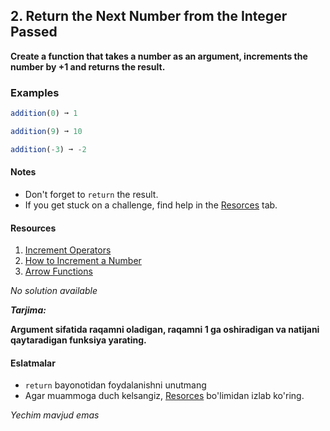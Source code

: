 ## 2. Return the Next Number from the Integer Passed

**Create a function that takes a number as an argument, increments the number by +1 and returns the result.**

### Examples

```js
addition(0) ➞ 1

addition(9) ➞ 10

addition(-3) ➞ -2
```

#### Notes
- Don't forget to ```return``` the result.
- If you get stuck on a challenge, find help in the [Resorces](https://github.com/iTechUz/daily-algo/tree/main/21-11-22#resorces) tab.

#### Resources
1. [Increment Operators](https://developer.mozilla.org/en-US/docs/Web/JavaScript/Reference/Operators/Arithmetic_Operators#Increment_())
2. [How to Increment a Number](https://www.w3schools.com/js/js_arrow_function.asp)
3. [Arrow Functions](https://learn.freecodecamp.org/javascript-algorithms-and-data-structures/basic-javascript/increment-a-number-with-javascript/)

*No solution available*

***Tarjima:***

**Argument sifatida raqamni oladigan, raqamni 1 ga oshiradigan va natijani qaytaradigan funksiya yarating.**
#### Eslatmalar
- ```return```  bayonotidan foydalanishni unutmang
- Agar muammoga duch kelsangiz, [Resorces](https://github.com/iTechUz/daily-algo/tree/main/21-11-22#resorces) bo'limidan izlab ko'ring.

*Yechim mavjud emas*